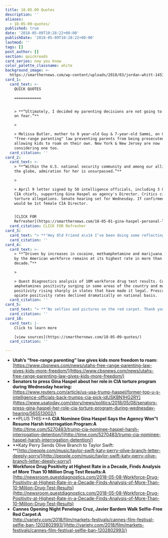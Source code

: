 ```yaml
---
title: 18.05.09 Quotes
description: ''
aliases:
  - 18-05-09-quotes/
published: true
date: '2018-05-09T10:28:22+00:00'
publishDate: '2018-05-09T10:28:22+00:00'
lastmod: ''
tags: []
post_author: []
section: quickreads
card_series: now you know
color_palette_classname: white
background_image: >-
  https://smarthernews.com/wp-content/uploads/2018/03/jordan-whitt-145327-unsplash-scaled.jpg
card_1:
  card_text: >-
    QUICK QUOTES

    ============


    > **“Ultimately, I decided my parenting decisions are not going to be based
    on fear.”**

    > 

    > Melissa Butler, mother to 9 year-old Guy & 7-year-old Sammi, on Utah's new
    "free-range parenting" law preventing parents from being prosecuted for
    allowing kids to roam on their own. New York & New Jersey are now
    considering one too.
  card_citation: ''
card_2:
  card_text: >-
    > **“Within the U.S. national security community and among our allies around
    the globe, admiration for her is unsurpassed.”**

    > 

    > April 9 letter signed by 50 intelligence officials, including 3 Obama-era
    CIA chiefs, supporting Gina Haspel as agency's Director. Critics cite
    torture allegations. Senate hearing set for Wednesday. If confirmed, Haspel
    would be 1st female CIA Director.


    [CLICK FOR
    Refresher](https://smarthernews.com/18-05-01-gina-haspel-personal-life/)
  card_citation: CLICK FOR Refresher
card_3:
  card_text: "> **‘Hey Old Friend a\x14 I’ve been doing some reflecting on past miscommunications and hurt feelings between us…”**\n> \n> Deeply sorry Katy Perry sent a literal olive branch to Taylor Swift which Swift share on Instagram. The years-long feud reportedly started over backup dancers, and may have sparked Swift's 2004 song Bad Blood. Swift's Reputation tour kicked off Tuesday in Phoenix."
  card_citation: ''
card_4:
  card_text: >-
    > **“Driven by increases in cocaine, methamphetamine and marijuana, drug use
    by the American workforce remains at its highest rate in more than a
    decade.”**

    > 

    > Quest Diagnostics analysis of 10M workforce drug test results. Cocaine &
    amphetamines positivity surging in some areas of the country and marijuana
    positivity rising sharply in states that have made it legal. Prescription
    opiate positivity rates declined dramatically on national basis.
  card_citation: ''
card_5:
  card_text: "> **‘No selfies and pictures on the red carpet. Thank you. Offenders will be denied entrance to the screenings.’**\n> \n> Warning to ticket holders at Cannes Film Festival. At opening night Tuesday, reports the first-of-its-kind ban was adhered to by most, but not all. The festival's director has called selfie-taking ‘grotesque’ & said they interrupt the elegance of the prestigious red carpet, lined by photographers."
  card_citation: ''
card_10:
  card_text: |-
    Click to learn more

    [view sources](https://smarthernews.com/18-05-09-quotes/)
  card_citation: ''

---
```

*   **Utah’s “free-range parenting” law gives kids more freedom to roam:** [https://www.cbsnews.com/news/utahs-free-range-parenting-law-gives-kids-more-freedom/](https://www.cbsnews.com/news/utahs-free-range-parenting-law-gives-kids-more-freedom/)
*   **Senators to press Gina Haspel about her role in CIA torture program during Wednesday hearing:**  
    [https://www.reuters.com/article/us-usa-trump-haspel/former-top-u-s-intelligence-officials-back-trumps-cia-pick-idUSKBN1HG2RY](https://www.usatoday.com/story/news/politics/2018/05/08/senators-press-gina-haspel-her-role-cia-torture-program-during-wednesday-hearing/565513002/)
*   **PLUS THIS:**A **CIA Nominee Gina Haspel Says the Agency Won”t Resume Harsh Interrogation Program:A** [http://time.com/5270483/trump-cia-nominee-haspel-harsh-interrogation-detention/](http://time.com/5270483/trump-cia-nominee-haspel-harsh-interrogation-detention/)
*   **Katy Perry Sends Olive Branch to Taylor Swift:  
    **[http://people.com/music/taylor-swift-katy-perry-olive-branch-letter-deeply-sorry/](http://people.com/music/taylor-swift-katy-perry-olive-branch-letter-deeply-sorry/)
*   **Workforce Drug Positivity at Highest Rate in a Decade, Finds Analysis of More Than 10 Million Drug Test Results:A** [http://newsroom.questdiagnostics.com/2018-05-08-Workforce-Drug-Positivity-at-Highest-Rate-in-a-Decade-Finds-Analysis-of-More-Than-10-Million-Drug-Test-Results](http://newsroom.questdiagnostics.com/2018-05-08-Workforce-Drug-Positivity-at-Highest-Rate-in-a-Decade-Finds-Analysis-of-More-Than-10-Million-Drug-Test-Results)
*   **Cannes Opening Night Penelope Cruz, Javier Bardem Walk Selfie-Free Red Carpet:A**  
    [http://variety.com/2018/film/markets-festivals/cannes-film-festival-selfie-ban-1202802993/](http://variety.com/2018/film/markets-festivals/cannes-film-festival-selfie-ban-1202802993/)